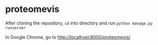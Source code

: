 # proteomevis

After cloning the repository, `cd` into directory and run `python manage.py runserver`

In Google Chrome, go to [http://localhost:8000/proteomevis/](http://localhost:8000/proteomevis/ "Go to localhost")

